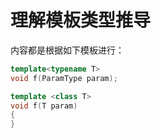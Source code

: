 # 理解模板类型推导
内容都是根据如下模板进行：
```C++
template<typename T>
void f(ParamType param);
```

```C++
template <class T>
void f(T param)
{
}
```
